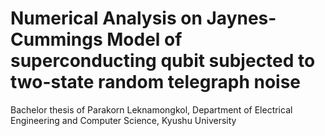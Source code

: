 # Numerical Analysis on Jaynes-Cummings Model of superconducting qubit subjected to two-state random telegraph noise
Bachelor thesis of Parakorn Leknamongkol, Department of Electrical Engineering and Computer Science, Kyushu University

